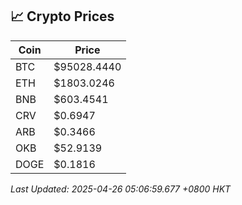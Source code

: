 ## 📈 Crypto Prices

| Coin | Price |
| ---- | ----- |
| BTC | $95028.4440 |
| ETH | $1803.0246 |
| BNB | $603.4541 |
| CRV | $0.6947 |
| ARB | $0.3466 |
| OKB | $52.9139 |
| DOGE | $0.1816 |

_Last Updated: 2025-04-26 05:06:59.677 +0800 HKT_